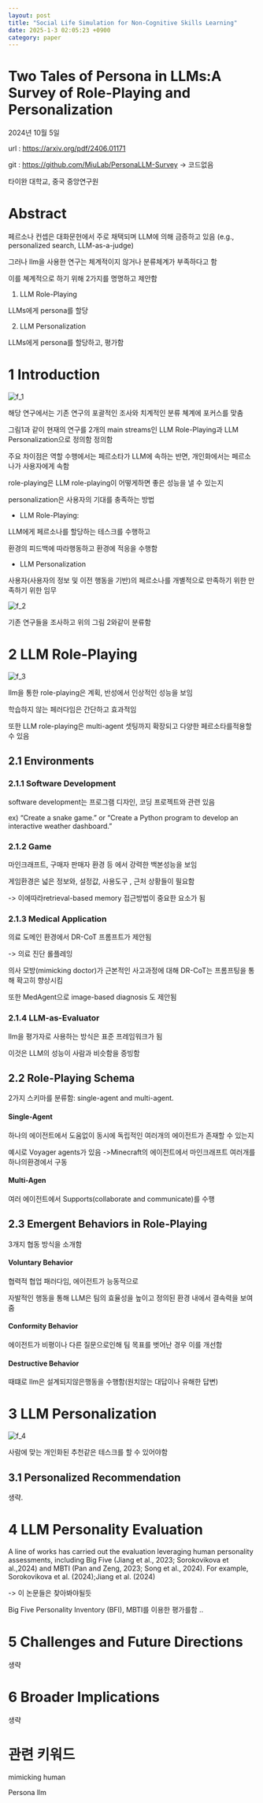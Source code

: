 ```yaml
---
layout: post
title: "Social Life Simulation for Non-Cognitive Skills Learning"
date: 2025-1-3 02:05:23 +0900
category: paper
---
```


# Two Tales of Persona in LLMs:A Survey of Role-Playing and Personalization

2024년 10월 5일 

url : https://arxiv.org/pdf/2406.01171

git : https://github.com/MiuLab/PersonaLLM-Survey -> 코드없음

타이완 대학교, 중국 중앙연구원

# Abstract

페르소나 컨셉은 대화문헌에서 주로 채택되며 LLM에 의해 금증하고 있음 (e.g., personalized search, LLM-as-a-judge)

그러나 llm을 사용한 연구는 체계적이지 않거나 분류체계가 부족하다고 함 

이를 쳬계적으로 하기 위해 2가지를 명명하고 제안함

1. LLM Role-Playing

LLMs에게 persona를 할당

2. LLM Personalization

LLMs에게 persona를 할당하고, 평가함

# 1 Introduction

![f_1](\img\2024\Two_Tales_of_Persona_in_LLMs_A_Survey_of_Role_Playing_and_Personalization\f_1.PNG)

해당 연구에서는 기존 연구의 포괄적인 조사와 치계적인 분류 쳬계에 포커스를 맞춤 

그림1과 같이 현재의 연구를 2개의 main streams인 LLM Role-Playing과 LLM Personalization으로 정의함 정의함 

주요 차이점은 역할 수행에서는 페르소타가 LLM에 속하는 반면, 개인화에서는 페르소나가 사용자에게 속함 

role-playing은 LLM role-playing이 어떻게하면 좋은 성능을 낼 수 있는지 

personalization은 사용자의 기대를 충족하는 방법

- LLM Role-Playing:

LLM에게 페르소나를 할당하는 테스크를 수행하고

환경의 피드백에 따라행동하고 환경에 적응을 수행함

- LLM Personalization

사용자(사용자의 정보 및 이전 행동을 기반)의 페르소나를 개별적으로 만족하기 위한 만족하기 위한 임무

![f_2](\img\2024\Two_Tales_of_Persona_in_LLMs_A_Survey_of_Role_Playing_and_Personalization\f_2.PNG)

기존 연구들을 조사하고 위의 그림 2와같이 분류함

# 2 LLM Role-Playing

![f_3](\img\2024\Two_Tales_of_Persona_in_LLMs_A_Survey_of_Role_Playing_and_Personalization\f_3.PNG)

llm을 통한 role-playing은 계획, 반성에서 인상적인 성능을 보임 

학습하지 않는 페러다임은 간단하고 효과적임

또한 LLM role-playing은 multi-agent 셋팅까지 확장되고 다양한 페르소타를적용할 수 있음 

## 2.1 Environments

### 2.1.1 Software Development

software development는 프로그램 디자인, 코딩 프로젝트와 관련 있음 

ex) “Create a snake game.” or “Create a Python program to develop an interactive weather dashboard.” 

### 2.1.2 Game

마인크래프트, 구매자 판매자 환경 등 에서 강력한 백본성능을 보임 

게임환경은 넓은 정보와, 설정값, 사용도구 , 근처 상황들이 필요함 

-> 이에따라retrieval-based memory  접근방법이 중요한 요소가 됨

### 2.1.3 Medical Application

의료 도메인 환경에서  DR-CoT 프롬프트가 제안됨 

-> 의료 진단 롤플레잉 

의사 모방(mimicking doctor)가 근본적인 사고과정에 대해 DR-CoT는 프롬프팅을 통해 확고히 향상시킴



또한  MedAgent으로 image-based diagnosis 도 제안됨 

### 2.1.4 LLM-as-Evaluator

llm을 평가자로 사용하는 방식은 표준 프레임워크가 됨 

이것은 LLM의 성능이 사람과 비슷함을 증빙함

## 2.2 Role-Playing Schema

2가지 스키마를 분류함: single-agent and multi-agent.

#### Single-Agent

하나의 에이전트에서 도움없이 동시에 독립적인 여러개의 에이전트가 존재할 수 있는지 

예시로 Voyager agents가 있음 ->Minecraft의 에이전트에서 마인크래프트 여러개를 하나의환경에서 구동

#### Multi-Agen

여러 에이전트에서 Supports(collaborate and communicate)를 수행

## 2.3 Emergent Behaviors in Role-Playing

3개지 협동 방식을 소개함 

#### Voluntary Behavior

협력적 협업 패러다임, 에이전트가 능동적으로

자발적인 행동을 통해 LLM은 팀의 효율성을 높이고 정의된 환경 내에서 결속력을 보여줌 

#### Conformity Behavior

에이전트가 비평이나 다른 질문으로인해 팀 목표를 벗어난 경우 이를 개선함 

#### Destructive Behavior

때떄로 llm은 설계되지않은행동을 수행함(원치않는 대답이나 유해한 답변)

# 3 LLM Personalization

![f_4](\img\2024\Two_Tales_of_Persona_in_LLMs_A_Survey_of_Role_Playing_and_Personalization\f_4.PNG)

사람에 맞는 개인화된 추천같은 테스크를 할 수 있어야함

## 3.1 Personalized Recommendation

생략.



# 4 LLM Personality Evaluation

A line of works has carried out the evaluation leveraging human personality assessments, including Big Five (Jiang et al., 2023; Sorokovikova et al.,2024) and MBTI (Pan and Zeng, 2023; Song et al., 2024). For example, Sorokovikova et al. (2024);Jiang et al. (2024)

-> 이 논문들은 찾아봐야될듯 

Big Five Personality Inventory (BFI), MBTI를 이용한 평가를함 ..



# 5 Challenges and Future Directions

생략

# 6 Broader Implications

생략



# **관련** 키워드

mimicking human 

 Persona llm 













